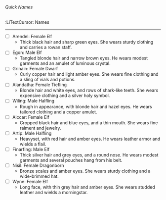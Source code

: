 ###### Quick Names
<span class="sub2">:LiTextCursor: Names</span>

---

- [ ] Arendel: Female Elf
	- Thick black hair and sharp green eyes. She wears sturdy clothing and carries a rowan staff.
- [ ] Egon: Male Elf
	- Tangled blonde hair and narrow brown eyes. He wears modest garments and an amulet of luminous crystal.
- [ ] Grinain: Female Dwarf
	- Curly copper hair and light amber eyes. She wears fine clothing and a sling of vials and potions.
- [ ] Alandatha: Female Tiefling
	- Blonde hair and white eyes, and rows of shark-like teeth. She wears expensive clothing and a silver holy symbol.
- [ ] Wiling: Male Halfling
	- Rough in appearance, with blonde hair and hazel eyes. He wears tailored clothing and a copper amulet.
- [ ] Aiccar: Female Elf
	- Cropped black hair and blue eyes, and a thin mouth. She wears fine raiment and jewelry.
- [ ] Artip: Male Halfling
	- Heavyset, with red hair and amber eyes. He wears leather armor and wields a flail.
- [ ] Finarfing: Male Elf
	- Thick silver hair and grey eyes, and a round nose. He wears modest garments and several pouches hang from his belt.
- [ ] Nisil: Female Dragonborn
	- Bronze scales and amber eyes. She wears sturdy clothing and a wide-brimmed hat.
- [ ] Wyne: Female Elf
	- Long face, with thin grey hair and amber eyes. She wears studded leather and wields a morningstar.